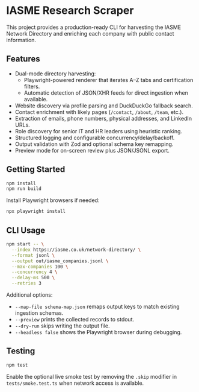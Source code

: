# IASME Research Scraper

This project provides a production-ready CLI for harvesting the IASME Network Directory and enriching each company with public contact information.

## Features

- Dual-mode directory harvesting:
  - Playwright-powered renderer that iterates A–Z tabs and certification filters.
  - Automatic detection of JSON/XHR feeds for direct ingestion when available.
- Website discovery via profile parsing and DuckDuckGo fallback search.
- Contact enrichment with likely pages (`/contact`, `/about`, `/team`, etc.).
- Extraction of emails, phone numbers, physical addresses, and LinkedIn URLs.
- Role discovery for senior IT and HR leaders using heuristic ranking.
- Structured logging and configurable concurrency/delay/backoff.
- Output validation with Zod and optional schema key remapping.
- Preview mode for on-screen review plus JSON/JSONL export.

## Getting Started

```bash
npm install
npm run build
```

Install Playwright browsers if needed:

```bash
npx playwright install
```

## CLI Usage

```bash
npm start -- \
  --index https://iasme.co.uk/network-directory/ \
  --format jsonl \
  --output out/iasme_companies.jsonl \
  --max-companies 100 \
  --concurrency 4 \
  --delay-ms 500 \
  --retries 3
```

Additional options:

- `--map-file schema-map.json` remaps output keys to match existing ingestion schemas.
- `--preview` prints the collected records to stdout.
- `--dry-run` skips writing the output file.
- `--headless false` shows the Playwright browser during debugging.

## Testing

```bash
npm test
```

Enable the optional live smoke test by removing the `.skip` modifier in `tests/smoke.test.ts` when network access is available.
